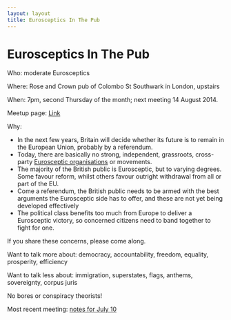 ```yaml
---
layout: layout
title: Eurosceptics In The Pub
---
```


Eurosceptics In The Pub
=======================

Who: moderate Eurosceptics

Where: Rose and Crown pub of Colombo St Southwark in London, upstairs

When: 7pm, second Thursday of the month; next meeting 14 August 2014.

Meetup page: [Link](http://www.meetup.com/Eurosceptics-In-The-Pub)

Why:

* In the next few years, Britain will decide whether its future is to 
  remain in the European Union, probably by a referendum. 
* Today, there are basically no strong, independent, grassroots, cross-party 
  [Eurosceptic organisations](organisations.html) or movements. 
* The majority of the British public is Eurosceptic, but to varying degrees. 
  Some favour reform, whilst others favour outright withdrawal from all or 
  part of the EU. 
* Come a referendum, the British public needs to be armed with the best 
  arguments the Eurosceptic side has to offer, and these are not yet being 
  developed effectively
* The political class benefits too much from Europe to deliver a Eurosceptic
   victory, so concerned citizens need to band together to fight for one.

If you share these concerns, please come along.

Want to talk more about: democracy, accountability, freedom, equality, 
prosperity, efficiency

Want to talk less about: immigration, superstates, flags, anthems, 
sovereignty, corpus juris

No bores or conspiracy theorists!

Most recent meeting: [notes for July 10](/eitp-minutes-2014-07-10.html)